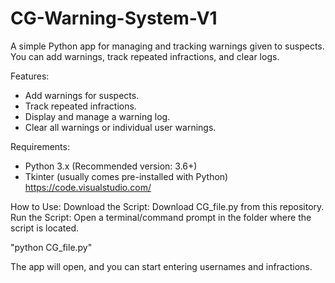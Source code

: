 # CG-Warning-System-V1

A simple Python app for managing and tracking warnings given to suspects. You can add warnings, track repeated infractions, and clear logs.

Features:
- Add warnings for suspects.
- Track repeated infractions.
- Display and manage a warning log.
- Clear all warnings or individual user warnings.

Requirements:
- Python 3.x (Recommended version: 3.6+)
- Tkinter (usually comes pre-installed with Python)
https://code.visualstudio.com/

How to Use:
Download the Script: Download CG_file.py from this repository.
Run the Script:
Open a terminal/command prompt in the folder where the script is located.

"python CG_file.py"

The app will open, and you can start entering usernames and infractions.
